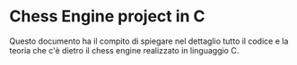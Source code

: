 # Chess Engine project in C

Questo documento ha il compito di spiegare nel dettaglio tutto il codice e la teoria che c'è dietro il chess engine realizzato in linguaggio C.

